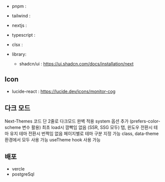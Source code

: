 - pnpm :
- tailwind :
- nextjs :
- typescript :
- clsx :

- library:

  - shadcn/ui : https://ui.shadcn.com/docs/installation/next

## Icon

- lucide-react : https://lucide.dev/icons/monitor-cog

## 다크 모드

Next-Themes
코드 단 2줄로 다크모드 완벽 적용
system 옵션 추가 (prefers-color-scheme 변수 활용)
최초 load시 깜빡임 없음 (SSR, SSG 모두)
탭, 윈도우 전환시 테마 유지
테마 전환시 번쩍임 없음
페이지별로 테마 구분 지정 가능
class, data-theme 환경에서 모두 사용 가능
useTheme hook 사용 가능

## 배포

- vercle
- postgreSql
